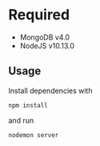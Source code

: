 
# Required

* MongoDB v4.0
* NodeJS v10.13.0

## Usage

Install dependencies with

    npm install

and run 

    nodemon server


